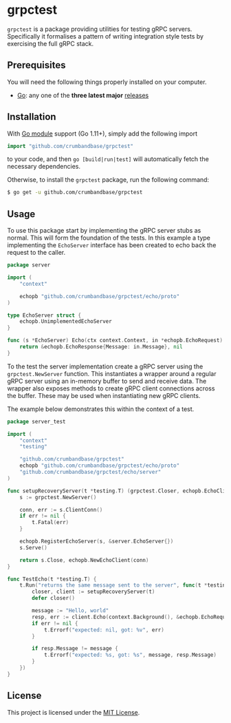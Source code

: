 # grpctest

`grpctest` is a package providing utilities for testing gRPC servers.
Specifically it formalises a pattern of writing integration style tests by
exercising the full gRPC stack.

## Prerequisites

You will need the following things properly installed on your computer.

* [Go](https://golang.org/): any one of the **three latest major**
  [releases](https://golang.org/doc/devel/release.html)

## Installation

With [Go module](https://github.com/golang/go/wiki/Modules) support (Go 1.11+),
simply add the following import

```go
import "github.com/crumbandbase/grpctest"
```

to your code, and then `go [build|run|test]` will automatically fetch the
necessary dependencies.

Otherwise, to install the `grpctest` package, run the following command:

```bash
$ go get -u github.com/crumbandbase/grpctest
```

## Usage

To use this package start by implementing the gRPC server stubs as normal. This
will form the foundation of the tests. In this example a type implementing the
`EchoServer` interface has been created to echo back the request to the caller.

```go
package server

import (
	"context"

	echopb "github.com/crumbandbase/grpctest/echo/proto"
)

type EchoServer struct {
	echopb.UnimplementedEchoServer
}

func (s *EchoServer) Echo(ctx context.Context, in *echopb.EchoRequest) (*echopb.EchoResponse, error) {
	return &echopb.EchoResponse{Message: in.Message}, nil
}
```

To the test the server implementation create a gRPC server using the
`grpctest.NewServer` function. This instantiates a wrapper around a regular
gRPC server using an in-memory buffer to send and receive data. The wrapper
also exposes methods to create gRPC client connections across the buffer. These
may be used when instantiating new gRPC clients.

The example below demonstrates this within the context of a test.

```go
package server_test

import (
	"context"
	"testing"

	"github.com/crumbandbase/grpctest"
	echopb "github.com/crumbandbase/grpctest/echo/proto"
	"github.com/crumbandbase/grpctest/echo/server"
)

func setupRecoveryServer(t *testing.T) (grpctest.Closer, echopb.EchoClient) {
	s := grpctest.NewServer()

	conn, err := s.ClientConn()
	if err != nil {
		t.Fatal(err)
	}

	echopb.RegisterEchoServer(s, &server.EchoServer{})
	s.Serve()

	return s.Close, echopb.NewEchoClient(conn)
}

func TestEcho(t *testing.T) {
	t.Run("returns the same message sent to the server", func(t *testing.T) {
		closer, client := setupRecoveryServer(t)
		defer closer()

		message := "Hello, world"
		resp, err := client.Echo(context.Background(), &echopb.EchoRequest{Message: message})
		if err != nil {
			t.Errorf("expected: nil, got: %v", err)
		}

		if resp.Message != message {
			t.Errorf("expected: %s, got: %s", message, resp.Message)
		}
	})
}
```

## License

This project is licensed under the [MIT License](LICENSE.md).
